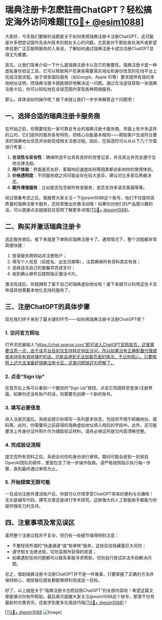 # 瑞典注册卡怎麽註冊ChatGPT？轻松搞定海外访问难题[[TG💪+ @esim1088](https://t.me/s/esim1088)]

大家好，今天我们要聊的话题是关于如何使用瑞典注册卡注册ChatGPT。这可能是许多想尝试国外先进AI技术的朋友关心的问题。尤其是对于那些身处海外或希望体验更广泛互联网服务的人来说，了解如何通过瑞典注册卡成功注册ChatGPT显得尤为重要。

首先，让我们简单介绍一下什么是瑞典注册卡以及它的重要性。瑞典注册卡是一种虚拟身份验证工具，它可以帮助用户在某些需要真实地址和身份信息的在线平台上完成注册流程。由于很多国际服务（如Google、Apple ID等）要求提供有效的本地地址证明，而瑞典注册卡就能很好地解决这一问题。通过合法途径获取一张瑞典注册卡后，你可以轻松地在全球范围内享受各种网络服务。

那么，具体该如何操作呢？接下来就让我们一步步来解答这个问题吧！

## 一、选择合适的瑞典注册卡服务商

在开始之前，你需要找到一家可靠且专业的瑞典注册卡服务商。市面上有许多这样的公司，它们提供的服务各有特色，但核心功能基本相同——帮助客户生成符合要求的瑞典地址信息并协助完成相关注册过程。因此，在挑选时可以从以下几个方面进行考量：

1. **合法性与安全性**：确保所选平台具有良好的信誉记录，并且其业务完全遵守当地法律法规。
2. **用户体验**：界面是否友好、客服响应速度如何等因素都会影响你的使用体验。
3. **价格透明度**：不同服务商之间可能会存在较大差异，建议对比多家后再做决定。
4. **额外增值服务**：比如是否包含邮件转发服务、是否支持多语言客服等等。

经过慎重考虑之后，我推荐大家关注一下@esim1088这个账号，他们不仅提供高质量的瑞典注册卡服务，还经常推出优惠活动哦！如果你对他们的产品感兴趣的话，可以直接点击链接前往官网了解更多详情[[TG💪+ @esim1088](https://t.me/s/esim1088)]。

## 二、购买并激活瑞典注册卡

选定服务商后，接下来就是下单购买瑞典注册卡了。通常情况下，整个流程都非常简便快捷：

1. 登录服务商网站并注册账户；
2. 填写个人信息（如姓名、出生日期等），注意确保所有资料真实有效；
3. 选择适合自己的套餐并完成支付；
4. 收到确认邮件后按照指示激活卡片。

激活完成后，你就拥有了属于自己的瑞典虚拟地址啦！接下来就可以利用这张卡去申请其他需要本地化支持的服务了。

## 三、注册ChatGPT的具体步骤

现在我们终于来到了最关键的环节——如何用瑞典注册卡注册ChatGPT呢？

### 1. 访问官方网址

打开浏览器输入“https://chat.openai.com”即可进入ChatGPT官网首页。这里需要注意一点，由于该平台目前仅支持特定地区访问，所以如果没有正确配置代理或者未持有有效地理IP的话，可能会遇到无法加载页面的情况。不过别担心，只要按照上述方法准备好瑞典注册卡后，这类问题就迎刃而解了。

### 2. 点击“Sign Up”

在首页右上角可以看到一个醒目的“Sign Up”按钮，点击它将跳转至登录/注册界面。如果你还没有账户的话，则需要先创建一个新的账号。

### 3. 填写必要信息

进入注册页面后，系统会提示你填写一系列基本信息，包括但不限于邮箱地址、密码等。此时，你需要将之前获得的瑞典虚拟地址填入相应的字段中。此外，还可能要求上传身份证件照片作为辅助验证材料，请务必保证所提交内容清晰完整。

### 4. 完成验证流程

提交完所有资料之后，系统会对你的身份进行审核。期间可能会收到一封来自OpenAI团队的邮件，里面包含了进一步操作指南。请严格按照指示执行每一步骤，直到最终通过审核为止。

### 5. 开始探索无限可能

一旦成功注册并激活账户后，你就可以尽情享受ChatGPT带来的便利与乐趣啦！无论是编写代码、撰写文章还是进行学术研究，这款强大的人工智能助手都能为你提供强有力的支持。

## 四、注意事项及常见误区

虽然整个注册过程并不复杂，但仍有一些细节值得特别注意：

- 不要轻信所谓的“快速通道”或“免审核”服务，这些往往隐藏着巨大风险；
- 遵守相关法律法规，切勿滥用所获得的资源；
- 如果遇到任何问题都可以联系客服寻求帮助，切勿自行尝试非法手段解决问题。

总之，借助瑞典注册卡注册ChatGPT并不是一件难事，只要掌握了正确的方法并保持耐心，相信每位朋友都能够顺利完成这一目标。

好了，以上就是关于“瑞典注册卡怎麽註冊ChatGPT”的全部内容啦！希望这篇文章能够对你有所帮助。最后再次提醒大家关注@esim1088这个账号，那里不仅有最新的优惠资讯，还能学到更多实用技巧哦[[TG💪+ @esim1088](https://t.me/s/esim1088)]！

[[TG💪+ @esim1088](https://t.me/s/esim1088) ![Image](https://i.postimg.cc/4NQfJmqS/Snipaste-2025-05-13-00-14-12.png)]